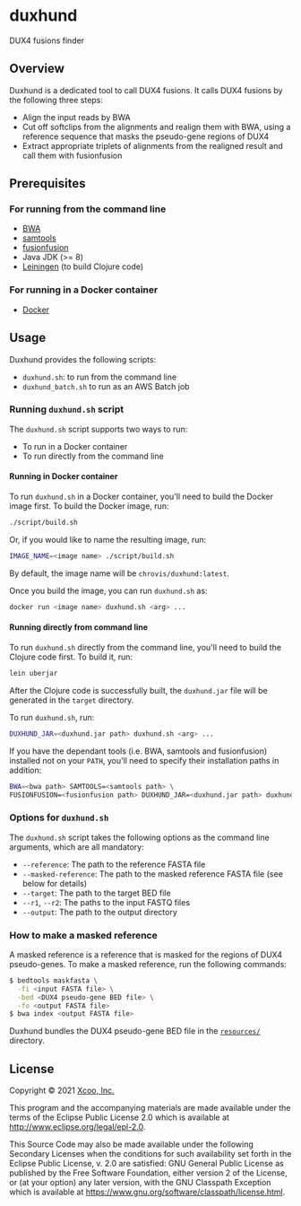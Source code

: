 # duxhund

DUX4 fusions finder

## Overview

Duxhund is a dedicated tool to call DUX4 fusions.  It calls DUX4 fusions by the following three steps:
- Align the input reads by BWA
- Cut off softclips from the alignments and realign them with BWA, using a reference sequence that masks the pseudo-gene regions of DUX4
- Extract appropriate triplets of alignments from the realigned result and call them with fusionfusion

## Prerequisites
### For running from the command line
- [BWA](https://github.com/lh3/bwa)
- [samtools](https://github.com/samtools/samtools)
- [fusionfusion](https://github.com/Genomon-Project/fusionfusion)
- Java JDK (>= 8)
- [Leiningen](https://leiningen.org/) (to build Clojure code)

### For running in a Docker container
- [Docker](https://www.docker.com/)

## Usage

Duxhund provides the following scripts:
- `duxhund.sh`: to run from the command line
- `duxhund_batch.sh` to run as an AWS Batch job

### Running `duxhund.sh` script

The `duxhund.sh` script supports two ways to run:

- To run in a Docker container
- To run directly from the command line

#### Running in Docker container

To run `duxhund.sh` in a Docker container, you'll need to build the Docker image first.
To build the Docker image, run:

```sh
./script/build.sh
```

Or, if you would like to name the resulting image, run:

```sh
IMAGE_NAME=<image name> ./script/build.sh
```

By default, the image name will be `chrovis/duxhund:latest`.

Once you build the image, you can run `duxhund.sh` as:

```sh
docker run <image name> duxhund.sh <arg> ...
```

#### Running directly from command line

To run `duxhund.sh` directly from the command line, you'll need to build the Clojure code first.
To build it, run:

```sh
lein uberjar
```

After the Clojure code is successfully built, the `duxhund.jar` file will be generated in the `target` directory.

To run `duxhund.sh`, run:

```sh
DUXHUND_JAR=<duxhund.jar path> duxhund.sh <arg> ...
```

If you have the dependant tools (i.e. BWA, samtools and fusionfusion) installed not on your `PATH`, you'll need to specify their installation paths in addition:

```sh
BWA=<bwa path> SAMTOOLS=<samtools path> \
FUSIONFUSION=<fusionfusion path> DUXHUND_JAR=<duxhund.jar path> duxhund.sh <arg> ...
```

### Options for `duxhund.sh`

The `duxhund.sh` script takes the following options as the command line arguments, which are all mandatory:

- `--reference`: The path to the reference FASTA file
- `--masked-reference`: The path to the masked reference FASTA file (see below for details)
- `--target`: The path to the target BED file
- `--r1`, `--r2`: The paths to the input FASTQ files
- `--output`: The path to the output directory

### How to make a masked reference

A masked reference is a reference that is masked for the regions of DUX4 pseudo-genes.
To make a masked reference, run the following commands:

```sh
$ bedtools maskfasta \
  -fi <input FASTA file> \
  -bed <DUX4 pseudo-gene BED file> \
  -fo <output FASTA file>
$ bwa index <output FASTA file>
```

Duxhund bundles the DUX4 pseudo-gene BED file in the [`resources/`](resources) directory.

## License

Copyright © 2021 [Xcoo, Inc.](https://xcoo.jp/)

This program and the accompanying materials are made available under the
terms of the Eclipse Public License 2.0 which is available at
http://www.eclipse.org/legal/epl-2.0.

This Source Code may also be made available under the following Secondary
Licenses when the conditions for such availability set forth in the Eclipse
Public License, v. 2.0 are satisfied: GNU General Public License as published by
the Free Software Foundation, either version 2 of the License, or (at your
option) any later version, with the GNU Classpath Exception which is available
at https://www.gnu.org/software/classpath/license.html.
